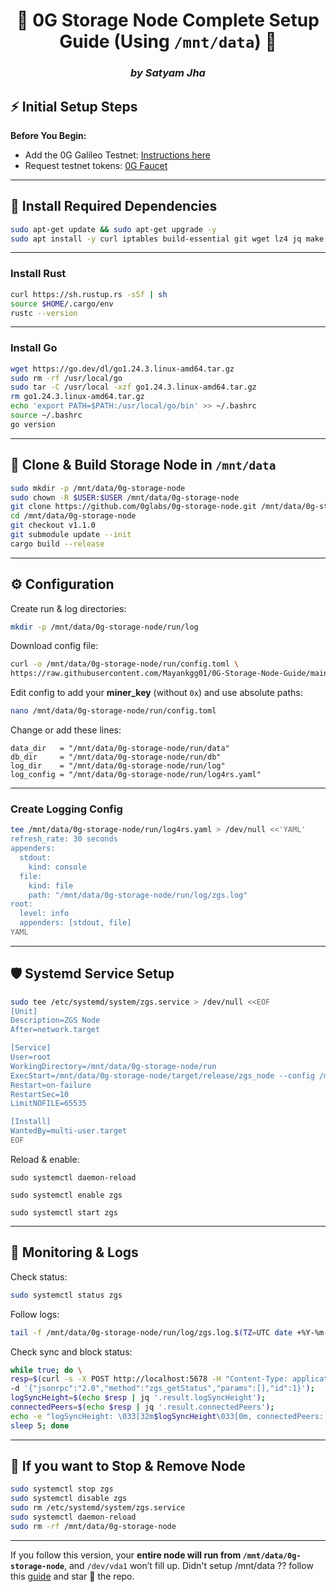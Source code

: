 <div align="center">

# 🚀 **0G Storage Node Complete Setup Guide (Using `/mnt/data`)** 🚀

### *by Satyam Jha*

</div>

## ⚡ **Initial Setup Steps**

**Before You Begin:**

* Add the 0G Galileo Testnet: [Instructions here](https://docs.0g.ai/run-a-node/testnet-information)
* Request testnet tokens: [0G Faucet](https://faucet.0g.ai/)

---

## 🔧 **Install Required Dependencies**

```bash
sudo apt-get update && sudo apt-get upgrade -y
sudo apt install -y curl iptables build-essential git wget lz4 jq make protobuf-compiler cmake gcc nano automake autoconf tmux htop nvme-cli libgbm1 pkg-config libssl-dev libleveldb-dev tar clang bsdmainutils ncdu unzip screen ufw
```

---

### **Install Rust**

```bash
curl https://sh.rustup.rs -sSf | sh
source $HOME/.cargo/env
rustc --version
```

---

### **Install Go**

```bash
wget https://go.dev/dl/go1.24.3.linux-amd64.tar.gz
sudo rm -rf /usr/local/go
sudo tar -C /usr/local -xzf go1.24.3.linux-amd64.tar.gz
rm go1.24.3.linux-amd64.tar.gz
echo 'export PATH=$PATH:/usr/local/go/bin' >> ~/.bashrc
source ~/.bashrc
go version
```

---

## 📂 **Clone & Build Storage Node in `/mnt/data`**

```bash
sudo mkdir -p /mnt/data/0g-storage-node
sudo chown -R $USER:$USER /mnt/data/0g-storage-node
git clone https://github.com/0glabs/0g-storage-node.git /mnt/data/0g-storage-node
cd /mnt/data/0g-storage-node
git checkout v1.1.0
git submodule update --init
cargo build --release
```

---

## ⚙️ **Configuration**

Create run & log directories:

```bash
mkdir -p /mnt/data/0g-storage-node/run/log
```

Download config file:

```bash
curl -o /mnt/data/0g-storage-node/run/config.toml \
https://raw.githubusercontent.com/Mayankgg01/0G-Storage-Node-Guide/main/config.toml
```

Edit config to add your **miner\_key** (without `0x`) and use absolute paths:

```bash
nano /mnt/data/0g-storage-node/run/config.toml
```

Change or add these lines:

```
data_dir   = "/mnt/data/0g-storage-node/run/data"
db_dir     = "/mnt/data/0g-storage-node/run/db"
log_dir    = "/mnt/data/0g-storage-node/run/log"
log_config = "/mnt/data/0g-storage-node/run/log4rs.yaml"
```

---

### **Create Logging Config**

```bash
tee /mnt/data/0g-storage-node/run/log4rs.yaml > /dev/null <<'YAML'
refresh_rate: 30 seconds
appenders:
  stdout:
    kind: console
  file:
    kind: file
    path: "/mnt/data/0g-storage-node/run/log/zgs.log"
root:
  level: info
  appenders: [stdout, file]
YAML
```

---

## 🛡️ **Systemd Service Setup**

```bash
sudo tee /etc/systemd/system/zgs.service > /dev/null <<EOF
[Unit]
Description=ZGS Node
After=network.target

[Service]
User=root
WorkingDirectory=/mnt/data/0g-storage-node/run
ExecStart=/mnt/data/0g-storage-node/target/release/zgs_node --config /mnt/data/0g-storage-node/run/config.toml
Restart=on-failure
RestartSec=10
LimitNOFILE=65535

[Install]
WantedBy=multi-user.target
EOF
```

Reload & enable:

```
sudo systemctl daemon-reload
```
```
sudo systemctl enable zgs
```
```
sudo systemctl start zgs
```

---

## 🔎 **Monitoring & Logs**

Check status:

```bash
sudo systemctl status zgs
```

Follow logs:

```bash
tail -f /mnt/data/0g-storage-node/run/log/zgs.log.$(TZ=UTC date +%Y-%m-%d)
```

Check sync and block status:

```bash
while true; do \
resp=$(curl -s -X POST http://localhost:5678 -H "Content-Type: application/json" \
-d '{"jsonrpc":"2.0","method":"zgs_getStatus","params":[],"id":1}');
logSyncHeight=$(echo $resp | jq '.result.logSyncHeight');
connectedPeers=$(echo $resp | jq '.result.connectedPeers');
echo -e "logSyncHeight: \033[32m$logSyncHeight\033[0m, connectedPeers: \033[34m$connectedPeers\033[0m";
sleep 5; done
```

---

## 🛑 **If you want to Stop & Remove Node**

```bash
sudo systemctl stop zgs
sudo systemctl disable zgs
sudo rm /etc/systemd/system/zgs.service
sudo systemctl daemon-reload
sudo rm -rf /mnt/data/0g-storage-node
```

---

If you follow this version, your **entire node will run from `/mnt/data/0g-storage-node`**, and `/dev/vda1` won’t fill up.
Didn't setup /mnt/data ?? follow this [guide](https://github.com/satyamjhablockdev/DOmergeguide.git) and star 🌟 the repo.
